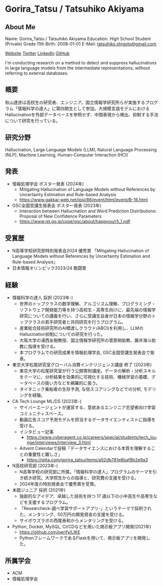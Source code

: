 # Gorira_Tatsu / Tatsuhiko Akiyama

## About Me
Name: Gorira_Tatsu / Tatsuhiko Akiyama
Education: High School Student (Private) Grade 11th
Birth: 2008-01-01
E-Mail: tatsuhiko.shigoto@gmail.com

[Website](https://gorira.netlify.app/) [Twitter](https://twitter.com/Gorira_Tatsu) [LinkedIn](https://www.linkedin.com/in/tatsuhiko-aki/) [GitHub](https://github.com/gorira-tatsu)

I'm conducting research on a method to detect and suppress hallucinations in large language models from the intermediate representations, without referring to external databases.

## 概要
秋山達彦は高校生の研究者、エンジニア。国立情報学研究所らが実施するプログラム「情報科学の達人」に第四期生として参加。大規模言語モデルにおけるHallucinationを外部データベースを参照せず、中間表現から検出、抑制する手法について研究を行っている。

## 研究分野
Hallucination, Large Language Models (LLM), Natural Language Processing (NLP), Machine Learning, Human-Computer Interaction (HCI)

## 発表
- 情報処理学会 ポスター発表 (2024年)
    - Mitigating Hallucination of Language Models without References by Uncertainty Estimation and Rule-based Analysis
    - https://www.gakkai-web.net/ipsj/86/event/html/event/B-16.html
- GSC全国受講生発表会 ポスター発表 (2023年)
    - Interaction between Hallucination and Word Prediction Distributions: Proposal of New Confidence Parameters
    - https://www.jst.go.jp/cpse/gsc/about/happyou/r5_1.pdf

## 受賞歴
- N高等学校研究部特別発表会2024 優秀賞 「Mitigating Hallucination of Language Models without References by Uncertainty Estimation and Rule-based Analysis」
- 日本情報オリンピック2023/24 敢闘賞

## 経験
- 情報科学の達人 採択 (2023年-)
    - 世界のトップクラスの数学理解、アルゴリズム理解、プログラミング・ソフトウェア開発能力等を持つ高校生・高専生向けに、最先端の情報学研究についての講義を行い、さらに受講生自身が日本の情報学分野のトップクラスの若手研究者と共同研究を行うプログラム。
    - 産業総合技術研究所のAI橋渡しクラウド(ABCI)を利用し、LLMのHallucination抑制についての研究を行った。
    - 大阪大学の浦西友樹教授、国立情報学研究所の菅原朔助教、藤井海斗助教に指導を受ける。
    - 本プログラムでの研究成果を情報処理学会, GSC全国受講生発表会で発表。
- 東京大学松尾研究室グローバル消費インテリジェンス講座 修了 (2023年)
    - 東京大学の松尾研究室が行う公開寄附講座。データの解析・分析スキルをテーマに、分析結果を効果的に可視化する技術、機械学習の基礎、データベースの扱い方などを網羅的に扱う。
    - タイタニック乗船者の生存予測, 与信スコアリングなどでの分析, モデリングを経験。
- CA Tech Lounge ML/DS (2023年-)
    - サイバーエージェントが運営する、意欲あるエンジニア志望者向け学習コミュニティスペース。
    - 動画広告スコア予測モデルを担当するデータサイエンティストに指導を受ける。
    - インタビュー記事
        - https://www.cyberagent.co.jp/careers/special/students/tech_lounge/interviews/interview_3.html
    - Advent Calendarで投稿「データサイエンスにおける本質を理解することの重要性と難しさ」
        - https://qiita.com/gorira_tatsu/items/a52db781e8baf8b2e9a3
- N高校研究部 (2023年-)
    - N高等学校の研究部に所属。「情報科学の達人」プログラムのテーマを引き続き研究。大学院生からの指導と、研究費の支援を受ける。
    - 2024年度の特別発表会で優秀賞を受賞。
- 未踏ジュニア 採択 (2021年)
    - 独創的なアイデア、卓越した技術を持つ 17 歳以下の小中高生や高専生などを支援するプログラム。
    - 「Researcheck-調べ学習サポートアプリ-」というテーマで採択された。メンタリング、50万円の開発資金の支援を受ける。
    - サイボウズラボの西尾泰和からメンタリングを受ける。
- Python, Docker, MySQL, CI/CDなどを用いた掲示板アプリ開発(2021年)
    - https://github.com/perify/LIKE
    - PythonフレームワークであるFlaskを用いて、掲示板アプリを開発した。

## 所属学会
- ACM
- 情報処理学会